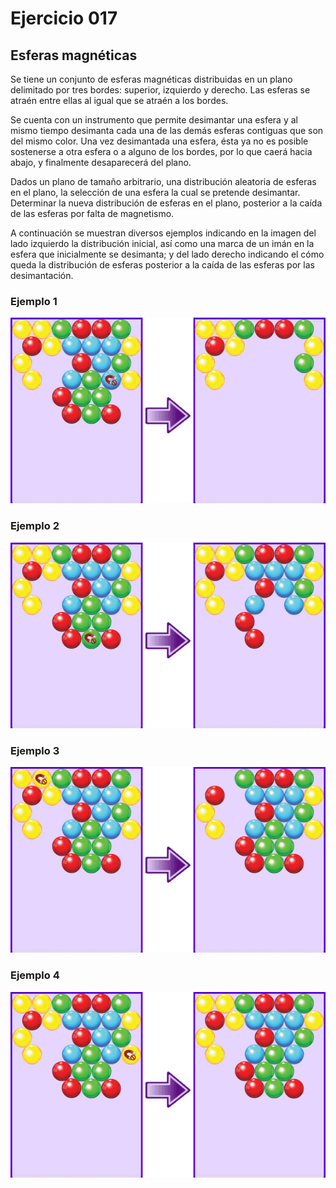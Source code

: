 # Ejercicio **017**

## Esferas magnéticas

Se tiene un conjunto de esferas magnéticas distribuidas en un plano delimitado por tres bordes: superior, izquierdo y derecho. Las esferas se atraén entre ellas al igual que se atraén a los bordes.

Se cuenta con un instrumento que permite desimantar una esfera y al mismo tiempo desimanta cada una de las demás esferas contiguas que son del mismo color. Una vez desimantada una esfera, ésta ya no es posible sostenerse a otra esfera o a alguno de los bordes, por lo que caerá hacia abajo, y finalmente desaparecerá del plano.

Dados un plano de tamaño arbitrario, una distribución aleatoria de esferas en el plano, la selección de una esfera la cual se pretende desimantar. Determinar la nueva distribución de esferas en el plano, posterior a la caída de las esferas por falta de magnetismo.

A continuación se muestran diversos ejemplos indicando en la imagen del lado izquierdo la distribución inicial, así como una marca de un imán en la esfera que inicialmente se desimanta; y del lado derecho indicando el cómo queda la distribución de esferas posterior a la caída de las esferas por las desimantación.

### Ejemplo 1

![Ejemplo 1](https://github.com/g-garciac/ejerciciosprogramacion/blob/main/ejercicios/017/samp1.png "Ejemplo 1")

### Ejemplo 2

![Ejemplo 2](https://github.com/g-garciac/ejerciciosprogramacion/blob/main/ejercicios/017/samp2.png "Ejemplo 2")

### Ejemplo 3

![Ejemplo 3](https://github.com/g-garciac/ejerciciosprogramacion/blob/main/ejercicios/017/samp3.png "Ejemplo 3")

### Ejemplo 4

![Ejemplo 4](https://github.com/g-garciac/ejerciciosprogramacion/blob/main/ejercicios/017/samp4.png "Ejemplo 4")
